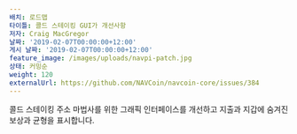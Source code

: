 ```yaml
---
배치: 로드맵
타이틀: 콜드 스테이킹 GUI가 개선사항
저자: Craig MacGregor
날짜: '2019-02-07T00:00:00+12:00'
게시 날짜: '2019-02-07T00:00:00+12:00'
feature_image: /images/uploads/navpi-patch.jpg
상태: 커밍순
weight: 120
externalUrl: https://github.com/NAVCoin/navcoin-core/issues/384
---
```


콜드 스테이킹 주소 마법사를 위한 그래픽 인터페이스를 개선하고 지출과 지갑에 숨겨진 보상과 균형을 표시합니다.
